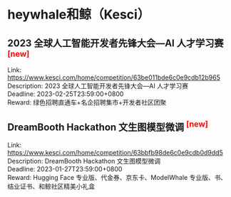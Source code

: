# heywhale和鲸（Kesci）



## 2023 全球人工智能开发者先锋大会—AI 人才学习赛 <sup style="color:red">[new]<sup>  

Link: https://www.kesci.com/home/competition/63be011bde6c0e9cdb12b965  
Description: 2023 全球人工智能开发者先锋大会—AI 人才学习赛  
Deadline: 2023-02-25T23:59:00+0800  
Reward: 绿色招聘直通车+名企招聘集市+开发者社区团聚  


## DreamBooth Hackathon 文生图模型微调 <sup style="color:red">[new]<sup>  

Link: https://www.kesci.com/home/competition/63bbfb98de6c0e9cdb0d9dd5  
Description: DreamBooth Hackathon 文生图模型微调  
Deadline: 2023-01-27T23:59:00+0800  
Reward: Hugging Face 专业版、代金券、京东卡、ModelWhale 专业版、书、结业证书、和鲸社区精美小礼盒  

